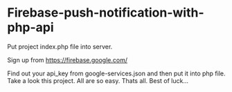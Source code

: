 # Firebase-push-notification-with-php-api

Put project index.php file into server. 

Sign up from https://firebase.google.com/

Find out your api_key from google-services.json and then put it into php file.
Take a look this project. All are so easy. Thats all.
Best of luck...
